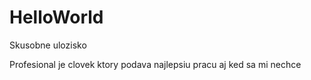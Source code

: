 # HelloWorld
Skusobne ulozisko

Profesional je clovek ktory podava najlepsiu pracu aj ked sa mi nechce
